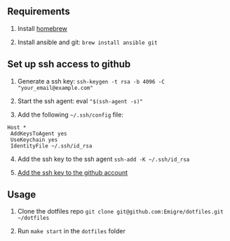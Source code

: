 ## Requirements

1. Install [homebrew](https://brew.sh/)

2. Install ansible and git: `brew install ansible git`

## Set up ssh access to github

1. Generate a ssh key: `ssh-keygen -t rsa -b 4096 -C "your_email@example.com"`

2. Start the ssh agent: eval `"$(ssh-agent -s)"`

3. Add the following `~/.ssh/config` file:

```
Host *
 AddKeysToAgent yes
 UseKeychain yes
 IdentityFile ~/.ssh/id_rsa
```

4. Add the ssh key to the ssh agent `ssh-add -K ~/.ssh/id_rsa`

5. [Add the ssh key to the github account](https://help.github.com/articles/adding-a-new-ssh-key-to-your-github-account/)

## Usage

1. Clone the dotfiles repo `git clone git@github.com:Emigre/dotfiles.git ~/dotfiles`

2. Run `make start` in the `dotfiles` folder
